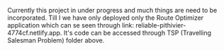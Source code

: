 Currently this project in under progress and much things are need to be incorporated. Till I we have only deployed only the Route Optimizer application which can se seen through link:
reliable-pithivier-4774cf.netlify.app.
It's code can be accessed through TSP (Travelling Salesman Problem) folder above.
